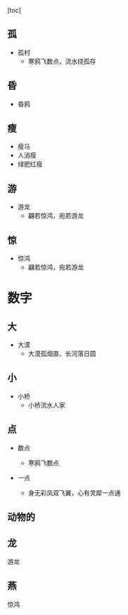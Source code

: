 [toc]



## 孤

- 孤村
	- 寒鸦飞数点，流水绕孤存


## 昏

- 昏鸦


## 瘦

- 瘦马
- 人消瘦
- 绿肥红瘦


## 游

- 游龙
	- 翩若惊鸿，宛若游龙

## 惊

- 惊鸿
	- 翩若惊鸿，宛若游龙


# 数字

## 大

- 大漠
	- 大漠孤烟直、长河落日圆

## 小
- 小桥
	- 小桥流水人家


## 点

- 数点
	- 寒鸦飞数点

- 一点
	- 身无彩凤双飞翼，心有灵犀一点通


## 动物的

## 龙
游龙


## 燕

惊鸿

## 